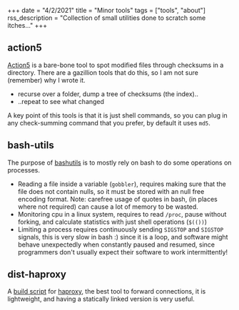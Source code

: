 +++
date = "4/2/2021"
title = "Minor tools"
tags = ["tools", "about"]
rss_description = "Collection of small utilities done to scratch some itches..."
+++

## action5

[Action5] is a bare-bone tool to spot modified files through checksums in a directory.
There are a gazillion tools that do this, so I am not sure (remember) why I wrote it.

- recurse over a folder, dump a tree of checksums (the index)..
- ..repeat to see what changed

A key point of this tools is that it is just shell commands, so you can plug in any check-summing command that you prefer, by default it uses `md5`.

[action5]: https://github.com/untoreh/action5

## bash-utils

The purpose of [bashutils] is to mostly rely on bash to do some operations on processes.

- Reading a file inside a variable (`gobbler`), requires making sure that the file does not contain nulls, so it must be stored with an null free encoding format. Note: carefree usage of quotes in bash, (in places where not required) can cause a lot of memory to be wasted.
- Monitoring cpu in a linux system, requires to read `/proc`, pause without forking, and calculate statistics with just shell operations (`$(())`)
- Limiting a process requires continuously sending `SIGSTOP` and `SIGSTOP` signals, this is very slow in bash :) since it is a loop, and software might behave unexpectedly when constantly paused and resumed, since programmers don't usually expect their software to work intermittently!

[bashutils]: https://github.com/untoreh/bashutils

## dist-haproxy

A [build script] for [haproxy], the best tool to forward connections, it is lightweight, and having a statically linked version is very useful.

[haproxy]: http://www.haproxy.org/
[build script]: https://github.com/untoreh/dist-haproxy
